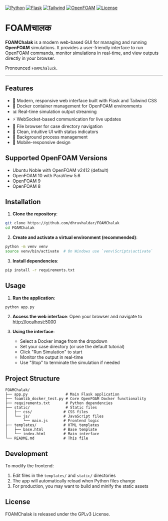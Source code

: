 [![Python](https://img.shields.io/badge/Python-3.8%2B-f5d7e3)](https://www.python.org/)
[![Flask](https://img.shields.io/badge/Flask-3.1.2-cyan)](https://flask.palletsprojects.com/)
[![Tailwind](https://img.shields.io/badge/Tailwind-3.3.0-white)](https://tailwindcss.com/)
[![OpenFOAM](https://img.shields.io/badge/OpenFOAM-v2412-green)](https://openfoam.org/)
[![License](https://img.shields.io/badge/License-GPLv3-blue.svg)](https://opensource.org/licenses/GPL-3.0)

# FOAMचालक

**FOAMChalak** is a modern web-based GUI for managing and running **OpenFOAM** simulations. It provides a user-friendly interface to run OpenFOAM commands, monitor simulations in real-time, and view outputs directly in your browser.

Pronounced `FOAMChaluck`.

---

## Features

- 🚀 Modern, responsive web interface built with Flask and Tailwind CSS
- 🐳 Docker container management for OpenFOAM environments
- 📊 Real-time simulation output streaming
- ⚡ WebSocket-based communication for live updates
- 📂 File browser for case directory navigation
- 🎨 Clean, intuitive UI with status indicators
- 🔄 Background process management
- 📱 Mobile-responsive design

## Supported OpenFOAM Versions

- Ubuntu Noble with OpenFOAM v2412 (default)
- OpenFOAM 10 with ParaView 5.6
- OpenFOAM 9
- OpenFOAM 8

## Installation

1. **Clone the repository**:

```bash
git clone https://github.com/dhruvhaldar/FOAMChalak
cd FOAMChalak
```

2. **Create and activate a virtual environment (recommended)**:
```bash
python -m venv venv
source venv/bin/activate  # On Windows use `venv\Scripts\activate`
```

3. **Install dependencies**:
```bash
pip install -r requirements.txt
```

## Usage

1. **Run the application**:
```bash
python app.py
```

2. **Access the web interface**:
Open your browser and navigate to [http://localhost:5000](http://localhost:5000)

3. **Using the interface**:
   - Select a Docker image from the dropdown
   - Set your case directory (or use the default tutorial)
   - Click "Run Simulation" to start
   - Monitor the output in real-time
   - Use "Stop" to terminate the simulation if needed

## Project Structure

```
FOAMChalak/
├── app.py                 # Main Flask application
├── foamlib_docker_test.py # Core OpenFOAM Docker functionality
├── requirements.txt       # Python dependencies
├── static/                # Static files
│   ├── css/              # CSS files
│   └── js/               # JavaScript files
│       └── main.js       # Frontend logic
├── templates/            # HTML templates
│   ├── base.html         # Base template
│   └── index.html        # Main interface
└── README.md             # This file
```

## Development

To modify the frontend:
1. Edit files in the `templates/` and `static/` directories
2. The app will automatically reload when Python files change
3. For production, you may want to build and minify the static assets

## License

FOAMChalak is released under the GPLv3 License.
